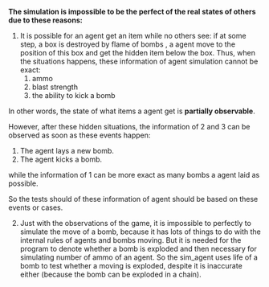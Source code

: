 **The simulation is impossible to be the perfect of the real states of others due to these reasons:**

1. It is possible for an agent get an item while no others see: if at some step, a box is destroyed by flame of bombs
, a agent move to the position of this box and get the hidden item below the box.
Thus, when the situations happens, these information of agent simulation cannot be exact:
    1. ammo
    1. blast strength
    1. the ability to kick a bomb

In other words, the state of what items a agent get is **partially observable**.

However, after these hidden situations, the information of 2 and 3 can be observed as soon as these events happen:

1. The agent lays a new bomb.
1. The agent kicks a bomb.

while the information of 1 can be more exact as many bombs a agent laid as possible.

So the tests should of these information of agent should be based on these events or cases.

2. Just with the observations of the game, it is impossible to perfectly to simulate the move of a bomb, because it
 has lots of things to do with the internal rules of agents and bombs moving. But it is needed for the program to denote
 whether a bomb is exploded and then necessary for simulating number of ammo of an agent. So the sim_agent uses life of
 a bomb to test whether a moving is exploded, despite it is inaccurate either (because the bomb can be exploded in a
 chain).
